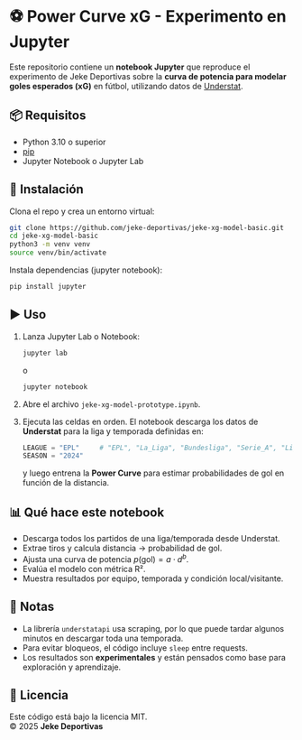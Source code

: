 # ⚽ Power Curve xG - Experimento en Jupyter

Este repositorio contiene un **notebook Jupyter** que reproduce el experimento de Jeke Deportivas sobre la **curva de potencia para modelar goles esperados (xG)** en fútbol, utilizando datos de [Understat](https://understat.com).

## 📦 Requisitos

- Python 3.10 o superior
- [pip](https://pip.pypa.io/en/stable/)
- Jupyter Notebook o Jupyter Lab

## 🚀 Instalación

Clona el repo y crea un entorno virtual:

```bash
git clone https://github.com/jeke-deportivas/jeke-xg-model-basic.git
cd jeke-xg-model-basic
python3 -m venv venv
source venv/bin/activate
````

Instala dependencias (jupyter notebook):

```bash
pip install jupyter
```

## ▶️ Uso

1. Lanza Jupyter Lab o Notebook:

   ```bash
   jupyter lab
   ```

   o

   ```bash
   jupyter notebook
   ```

2. Abre el archivo `jeke-xg-model-prototype.ipynb`.

3. Ejecuta las celdas en orden.
   El notebook descarga los datos de **Understat** para la liga y temporada definidas en:

   ```python
   LEAGUE = "EPL"     # "EPL", "La_Liga", "Bundesliga", "Serie_A", "Ligue_1", "RFPL"
   SEASON = "2024"
   ```

   y luego entrena la **Power Curve** para estimar probabilidades de gol en función de la distancia.

## 📊 Qué hace este notebook

* Descarga todos los partidos de una liga/temporada desde Understat.
* Extrae tiros y calcula distancia → probabilidad de gol.
* Ajusta una curva de potencia $p(\text{gol}) = a \cdot d^b$.
* Evalúa el modelo con métrica R².
* Muestra resultados por equipo, temporada y condición local/visitante.

## 📝 Notas

* La librería `understatapi` usa scraping, por lo que puede tardar algunos minutos en descargar toda una temporada.
* Para evitar bloqueos, el código incluye `sleep` entre requests.
* Los resultados son **experimentales** y están pensados como base para exploración y aprendizaje.


## 📄 Licencia

Este código está bajo la licencia MIT.  
© 2025 **Jeke Deportivas**

